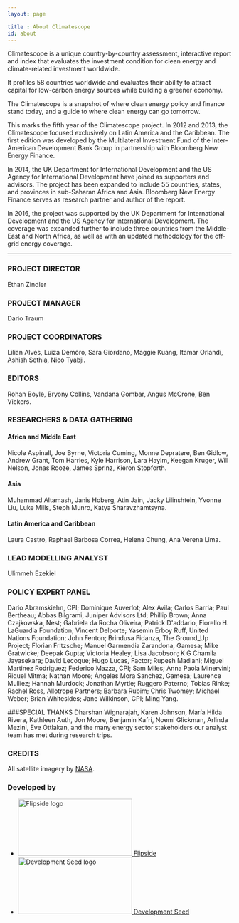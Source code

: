 ```yaml
---
layout: page

title : About Climatescope
id: about
---
```

Climatescope is a unique country-by-country assessment, interactive report and index that evaluates the investment condition for clean energy and climate-related investment worldwide.

It profiles 58 countries worldwide and evaluates their ability to attract capital for low-carbon energy sources while building a greener economy. 

The Climatescope is a snapshot of where clean energy policy and finance stand today, and a guide to where clean energy can go tomorrow.

This marks the fifth year of the Climatescope project. In 2012 and 2013, the Climatescope focused exclusively on Latin America and the Caribbean. The first edition was developed by the Multilateral Investment Fund of the Inter-American Development Bank Group in partnership with Bloomberg New Energy Finance. 

In 2014, the UK Department for International Development and the US Agency for International Development have joined as supporters and advisors. The project has been expanded to include 55 countries, states, and provinces in sub-Saharan Africa and Asia. Bloomberg New Energy Finance serves as research partner and author of the report.

In 2016, the project was supported by the UK Department for International Development and the US Agency for International Development. The coverage was expanded further to include three countries from the Middle-East and North Africa, as well as with an updated methodology for the off-grid energy coverage.

***

### PROJECT DIRECTOR
Ethan Zindler

### PROJECT MANAGER
Dario Traum 

### PROJECT COORDINATORS
Lilian Alves,
Luiza Demôro,
Sara Giordano,
Maggie Kuang,
Itamar Orlandi,
Ashish Sethia,
Nico Tyabji.

### EDITORS
Rohan Boyle,
Bryony Collins,
Vandana Gombar,
Angus McCrone,
Ben Vickers.

### RESEARCHERS & DATA GATHERING

#### Africa and Middle East
Nicole	Aspinall,
Joe	Byrne,
Victoria Cuming,
Monne	Depratere,
Ben	Gidlow,
Andrew Grant,
Tom	Harries,
Kyle	Harrison,
Lara	Hayim,
Keegan	Kruger,
Will	Nelson,
Jonas	Rooze,
James	Sprinz,
Kieron	Stopforth.

#### Asia
Muhammad	Altamash,
Janis	Hoberg,
Atin Jain,
Jacky	Lilinshtein,
Yvonne	Liu,
Luke	Mills,
Steph	Munro,
Katya	Sharavzhamtsyna.

#### Latin America and Caribbean
Laura Castro,
Raphael Barbosa Correa,
Helena Chung,
Ana Verena Lima.

### LEAD MODELLING ANALYST
Ulimmeh Ezekiel

### POLICY EXPERT PANEL
Dario Abramskiehn, CPI; Dominique	Auverlot; Alex	Avila; Carlos 	Barria;	Paul 	Bertheau; Abbas	Bilgrami, Juniper Advisors Ltd; Phillip	Brown; Anna	Czajkowska,	Nest; Gabriela da Rocha Oliveira; Patrick D'addario, Fiorello H. LaGuardia Foundation; Vincent Delporte;	Yasemin Erboy Ruff,	United Nations Foundation; John	Fenton;	 Brindusa Fidanza, The Ground_Up Project; Florian	Fritzsche; Manuel	Garmendia Zarandona, Gamesa; Mike	Gratwicke; Deepak 	Gupta; Victoria 	Healey;	Lisa 	Jacobson; K G Chamila	Jayasekara;	David	Lecoque;	Hugo	Lucas, Factor; Rupesh Madlani;	Miguel	Martinez Rodriguez;	Federico 	Mazza, CPI; Sam	Miles;	Anna Paola	Minervini; Riquel 	Mitma;	Nathan	Moore; Ángeles	Mora Sanchez, Gamesa; Laurence 	Mulliez; Hannah	Murdock; Jonathan Myrtle;	Ruggero	Paterno; Tobias	Rinke; Rachel 	Ross,	Allotrope Partners; Barbara Rubim; Chris Twomey;	Michael	Weber; Brian Whitesides; Jane Wilkinson, CPI; Ming Yang.

###SPECIAL THANKS
Dharshan Wignarajah,
Karen Johnson,
María Hilda Rivera,
Kathleen Auth,
Jon Moore,
Benjamin Kafri,
Noemi Glickman,
Arlinda Mezini,
Eve Ottlakan,
and the many energy sector stakeholders our analyst team has met during research trips.

### CREDITS
All satellite imagery by [NASA](http://earthobservatory.nasa.gov/?eocn=topnav&eoci=logo).

<h3 class="hd-label adjacent-bottom">Developed by</h3>
<ul class="logo-list">
  <li>
    <a href="http://flipside.org/" title="Visit Flipside" target="_blank"><img width="256" height="128" alt="Flipside logo" src="{{ site.domain }}{{ site.path_prefix }}/assets/images/layout/credits-logo-flipside.png" /> <span>Flipside</span></a>
  </li>
  <li>
    <a href="http://developmentseed.org/" title="Visit Development Seed" target="_blank"><img width="256" height="128" alt="Development Seed logo" src="{{ site.domain }}{{ site.path_prefix }}/assets/images/layout/credits-logo-devseed.png" /> <span>Development Seed</span></a>
  </li>
</ul>
